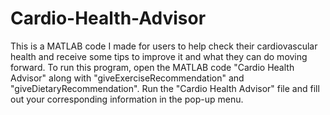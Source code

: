 # Cardio-Health-Advisor
This is a MATLAB code I made for users to help check their cardiovascular health and receive some tips to improve it and what they can do moving forward. To run this program, open the MATLAB code "Cardio Health Advisor" along with "giveExerciseRecommendation" and "giveDietaryRecommendation". Run the "Cardio Health Advisor" file and fill out your corresponding information in the pop-up menu.
